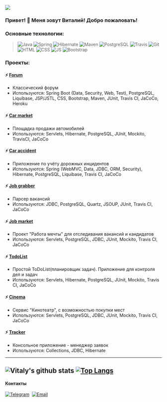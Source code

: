 ![](https://komarev.com/ghpvc/?username=ViyChel)

### Привет! 👋 Меня зовут Виталий! Добро пожаловать!

### Основные технологии:
> ![Java](https://img.shields.io/badge/Java-%3E%3D%208-orange)
![Spring](https://img.shields.io/badge/Spring-%3E%3D%205.0-green)
![Hibernate](https://img.shields.io/badge/Hibernate-%3E%3D%205.0-yellow)
![Maven](https://img.shields.io/badge/Maven-3-red)
![PostgreSQL](https://img.shields.io/badge/PostgreSQL-%3E%3D%209-blue)
![Travis](https://img.shields.io/badge/Travis-CI-succes)
![Git](https://img.shields.io/badge/Git-2.30-red)
![HTML](https://img.shields.io/badge/HTML-5-orange)
![CSS](https://img.shields.io/badge/CSS-3-yellowgreen)
![JS](https://img.shields.io/badge/JS-ES6-brightgreen)
![Bootstrap](https://img.shields.io/badge/Bootstrap-%3E%3D%204.0-blueviolet)

### Проекты:

#### ⚡ [Forum](https://github.com/ViyChel/job4j_forum)
* Классический форум
* Используются: Spring Boot (Data, Security, Web, Test), PostgreSQL, Liquibase, JSP/JSTL, CSS, Bootstrap, Maven, JUnit, Travis CI, JaCoCo, Heroku

#### ⚡ [Car market](https://github.com/ViyChel/job4j_automarket)
* Площадка продажи автомобилей
* Используются: Servlets, Hibernate, PostgreSQL, JUnit, Mockito, TravisCI, JaCoCo

#### ⚡ [Car accident](https://github.com/ViyChel/job4j_car_accident)
* Приложение по учёту дорожных инцидентов
* Используются: Spring (WebMVC, Data, JDBC, ORM, Security), Hibernate, PostgreSQL, Liquibase, Travis CI, JaCoCo

#### ⚡ [Job grabber](https://github.com/ViyChel/job4j_grabber)
* Парсер вакансий
* Используются: JDBC, PostgreSQL, Quartz, JSOUP, JUnit, Travis CI, JaCoCo

#### ⚡ [Job market  ](https://github.com/ViyChel/job4j_dreamjob)
* Проект "Работа мечты" для отследивания вакансий и кандидатов
* Используются: Servlets, PostgreSQL, JDBC, JUnit, Mockito, Travis CI, JaCoCo

#### ⚡ [TodoList](https://github.com/ViyChel/job4j_todo)
* Простой ToDoList(планировщик задач). Приложение для контроля дел и задач
* Используются: Servlets, Hibernate, PostgreSQL, JUnit, Mockito, Travis CI, JaCoCo

#### ⚡ [Cinema](https://github.com/ViyChel/job4j_cinema)
* Сервис "Кинотеатр", с возможностью покупки мест
* Используются: Servlets, PostgreSQL, JDBC, JUnit, Mockito, Travis CI, JaCoCo

#### ⚡ [Tracker](https://github.com/ViyChel/job4j)
* Консольное приложение - менеджер заявок
* Используются: Collections, JDBC, Hibernate
-----------
![Vitaly's github stats](https://github-readme-stats.vercel.app/api?username=ViyChel&hide=stars,prs,issues,contribs)
[![Top Langs](https://github-readme-stats.vercel.app/api/top-langs/?username=ViyChel&layout=compact)](https://github.com/ViyChel/github-readme-stats)
-----------

#### Контакты

[![Telegram](https://img.shields.io/badge/-telegram-grey?style=flat&logo=telegram&logoColor=white)](https://t.me/viy74)&nbsp;
[![Email](https://img.shields.io/badge/@%20email-005FED?style=flat&logo=mail&logoColor=white)](mailto:v.yagufarov@gmail.com)&nbsp;